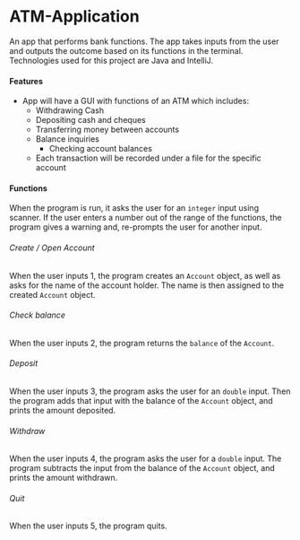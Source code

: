 # ATM-Application
An app that performs bank functions. The app takes inputs from the user and outputs the outcome based on its functions in the terminal. Technologies used for this project are Java and IntelliJ.

#### Features
- App will have a GUI with functions of an ATM which includes:
  - Withdrawing Cash
  - Depositing cash and cheques
  - Transferring money between accounts
  - Balance inquiries
    - Checking account balances
  - Each transaction will be recorded under a file for the specific account
#### Functions
When the program is run, it asks the user for an `integer` input using scanner. 
If the user enters a number out of the range of the functions, the program gives a warning and, re-prompts the user for another input.

###### Create / Open Account
When the user inputs 1, the program creates an `Account` object, as well as asks for the name of the account holder. The name is then assigned to the created `Account` object.

###### Check balance
When the user inputs 2, the program returns the `balance` of the `Account`.

###### Deposit
When the user inputs 3, the program asks the user for an `double` input. Then the program adds that input with the balance of the `Account` object, and prints the amount deposited.

###### Withdraw
When the user inputs 4, the program asks the user for a `double` input. The program subtracts the input from the balance of the `Account` object, and prints the amount withdrawn.

###### Quit
When the user inputs 5, the program quits.
